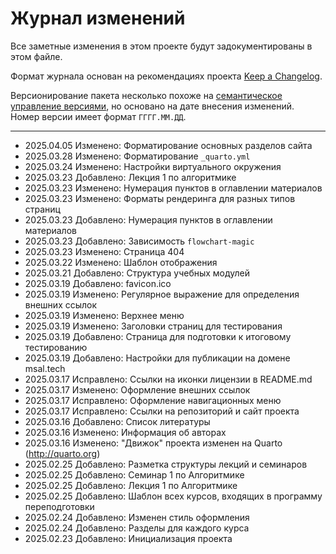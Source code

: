 # Журнал изменений

Все заметные изменения в этом проекте будут задокументированы в этом файле.

Формат журнала основан на рекомендациях проекта
[Keep a Changelog](https://keepachangelog.com/ru/1.1.0/).

Версионирование пакета несколько похоже на
[семантическое управление версиями](https://semver.org/lang/ru/),
но основано на дате внесения изменений.
Номер версии имеет формат `ГГГГ.ММ.ДД`.

---

<!--
- 202x.xx.xx Добавлено:
- 202x.xx.xx Изменено:
- 202x.xx.xx Устарело:
- 202x.xx.xx Удалено:
- 202x.xx.xx Исправлено:
- 202x.xx.xx Безопасность:
-->

- 2025.04.05 Изменено: Форматирование основных разделов сайта
- 2025.03.28 Изменено: Форматирование `_quarto.yml`
- 2025.03.24 Изменено: Настройки виртуального окружения
- 2025.03.23 Добавлено: Лекция 1 по алгоритмике
- 2025.03.23 Изменено: Нумерация пунктов в оглавлении материалов
- 2025.03.23 Изменено: Форматы рендеринга для разных типов страниц
- 2025.03.23 Добавлено: Нумерация пунктов в оглавлении материалов
- 2025.03.23 Добавлено: Зависимость `flowchart-magic`
- 2025.03.23 Изменено: Страница 404
- 2025.03.22 Изменено: Шаблон отображения
- 2025.03.21 Добавлено: Структура учебных модулей
- 2025.03.19 Добавлено: favicon.ico
- 2025.03.19 Изменено: Регулярное выражение для определения внешних ссылок
- 2025.03.19 Изменено: Верхнее меню
- 2025.03.19 Изменено: Заголовки страниц для тестирования
- 2025.03.19 Добавлено: Страница для подготовки к итоговому тестированию
- 2025.03.19 Добавлено: Настройки для публикации на домене msal.tech
- 2025.03.17 Исправлено: Ссылки на иконки лицензии в README.md
- 2025.03.17 Изменено: Оформление внешних ссылок
- 2025.03.17 Исправлено: Оформление навигационных меню
- 2025.03.17 Исправлено: Ссылки на репозиторий и сайт проекта
- 2025.03.16 Добавлено: Список литературы
- 2025.03.16 Изменено: Информация об авторах
- 2025.03.16 Изменено: "Движок" проекта изменен на Quarto (http://quarto.org)
- 2025.02.25 Добавлено: Разметка структуры лекций и семинаров
- 2025.02.25 Добавлено: Семинар 1 по Алгоритмике
- 2025.02.25 Добавлено: Лекция 1 по Алгоритмике
- 2025.02.25 Добавлено: Шаблон всех курсов, входящих в программу переподготовки
- 2025.02.24 Добавлено: Изменен стиль оформления
- 2025.02.24 Добавлено: Разделы для каждого курса
- 2025.02.23 Добавлено: Инициализация проекта
